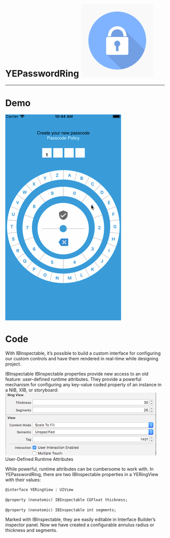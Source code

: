 
# YEPasswordRing ![App Icon](https://github.com/Eugenia-Ye/YEPasswordRing/blob/master/Resources/Images/Icon-App.png)
----------
# Demo
<img src="https://github.com/Eugenia-Ye/YEPasswordRing/blob/master/YEPasswordRingDemo.gif">

# Code
With IBInspectable, it’s possible to build a custom interface for configuring our custom controls and have them rendered in real-time while designing project.

IBInspectable
IBInspectable properties provide new access to an old feature: user-defined runtime attributes. They provide a powerful mechanism for configuring any key-value coded property of an instance in a NIB, XIB, or storyboard:
![IBInspectable](https://github.com/Eugenia-Ye/YEPasswordRing/blob/master/IBInspectable.png)
User-Defined Runtime Attributes

While powerful, runtime attributes can be cumbersome to work with.  In YEPasswordRing, there are two IBInspectable properties in a YERingView with their values:

    @interface YERingView : UIView
        
    @property (nonatomic) IBInspectable CGFloat thickness;
       
    @property (nonatomic) IBInspectable int segments;

Marked with IBInspectable, they are easily editable in Interface Builder’s inspector panel. Now we have created a configurable annulus radius or thickness and segments.


